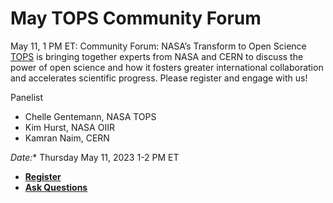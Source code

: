 # May TOPS Community Forum #

May 11, 1 PM ET: Community Forum: NASA’s Transform to Open Science [TOPS](https://nasa.github.io/Transform-to-Open-Science/) is bringing together experts from NASA and CERN to discuss the power of open science and how it fosters greater international collaboration and accelerates scientific progress. Please register and engage with us!
 
Panelist
- Chelle Gentemann, NASA TOPS
- Kim Hurst, NASA OIIR
- Kamran Naim, CERN 
 

*Date:** Thursday May 11, 2023 1-2 PM ET
- **[Register](https://docs.google.com/forms/d/151FXO1cKx4lq5HG98Wq6viDCarR2pO4Fsy_89272gfI/edit)**
- **[Ask Questions](https://nasa.cnf.io/sessions/kzbb/#!/dashboard)**
